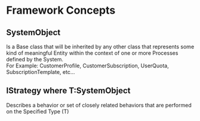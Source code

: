 # Framework Concepts

## SystemObject
Is a Base class that will be inherited by any other class that represents some kind of meaningful Entity within the context of one or more Processes defined by the System.  
For Example:  CustomerProfile, CustomerSubscription, UserQuota, SubscriptionTemplate, etc...

## IStrategy<T> where T:SystemObject  
Describes a behavior or set of closely related behaviors that are performed on the Specified Type (T)
